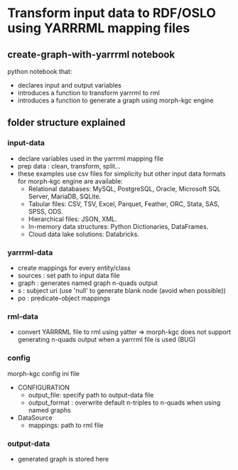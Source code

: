 # Transform input data to RDF/OSLO using YARRRML mapping files

## create-graph-with-yarrrml notebook
python notebook that:
* declares input and output variables
* introduces a function to transform yarrrml to rml
* introduces a function to generate a graph using morph-kgc engine

## folder structure explained
### input-data
* declare variables used in the yarrrml mapping file
* prep data : clean, transform, split...
* these examples use csv files for simplicity but other input data formats for morph-kgc engine are available:
    * Relational databases: MySQL, PostgreSQL, Oracle, Microsoft SQL Server, MariaDB, SQLite.
    * Tabular files: CSV, TSV, Excel, Parquet, Feather, ORC, Stata, SAS, SPSS, ODS.
    * Hierarchical files: JSON, XML.
    * In-memory data structures: Python Dictionaries, DataFrames.
    * Cloud data lake solutions: Databricks.

### yarrrml-data
* create mappings for every entity/class
* sources : set path to input data file
* graph : generates named graph n-quads output
* s : subject uri (use 'null' to generate blank node (avoid when possible))
* po : predicate-object mappings

### rml-data
* convert YARRRML file to rml using yatter => morph-kgc does not support generating n-quads output when a yarrrml file is used (BUG)

### config
morph-kgc config ini file
* CONFIGURATION
    * output_file: specify path to output-data file
    * output_format : overwrite default n-triples to n-quads when using named graphs
* DataSource
    * mappings: path to rml file

### output-data
* generated graph is stored here